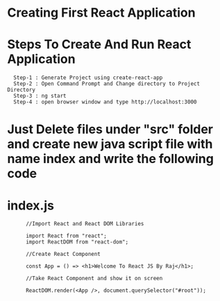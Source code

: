 # Creating First React Application

# Steps To Create And Run React Application

      Step-1 : Generate Project using create-react-app
      Step-2 : Open Command Prompt and Change directory to Project Directory
      Step-3 : ng start
      Step-4 : open browser window and type http://localhost:3000
     
     
# Just Delete files under "src" folder and create new java script file with name index and write the following code

# index.js
  
          //Import React and React DOM Libraries

          import React from "react";
          import ReactDOM from "react-dom";

          //Create React Component

          const App = () => <h1>Welcome To React JS By Raj</h1>;

          //Take React Component and show it on screen

          ReactDOM.render(<App />, document.querySelector("#root"));
